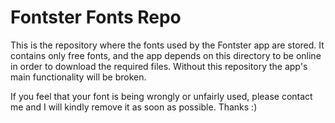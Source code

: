 Fontster Fonts Repo
===================
This is the repository where the fonts used by the Fontster app are stored. It contains only free fonts, and the app depends on this directory to be online in order to download the required files. Without this repository the app's main functionality will be broken.

If you feel that your font is being wrongly or unfairly used, please contact me and I will kindly remove it as soon as possible. Thanks :)